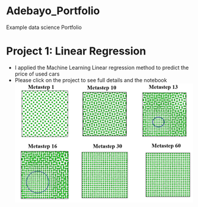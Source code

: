 # Adebayo_Portfolio
Example data science Portfolio
# Project 1: Linear Regression
* I applied the Machine Learning Linear regression method to predict the price of used cars
* Please click on the project to see full details and the notebook
![](/image/MLP11.PNG)
